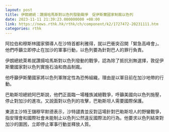 ```yaml
---
layout: post
title: 伊朗總統：讚揚哈馬斯對以色列發動戰爭　促伊斯蘭國家制裁以色列
date: 2023-11-11 21:39:23.000000000 +08:00
link: https://news.rthk.hk/rthk/ch/component/k2/1727472-20231111.htm
categories: rthk
---
```


阿拉伯和穆斯林國家領導人在沙特首都利雅得，就以巴衝突召開「緊急高峰會」。他們呼籲立即停止在加沙的軍事行動，以色列要為針對巴人的罪行負責。

伊朗總統萊希就讚揚哈馬斯對以色列發動的戰爭，認為除了抵抗別無選擇，敦促伊斯蘭國家對以色列實施石油和商品制裁。

他呼籲伊斯蘭國家將以色列軍隊定性為恐怖組織，理由是以軍目前在加沙地帶的行動。

巴勒斯坦總統阿巴斯說，他們正面臨一場種族滅絕戰爭，呼籲美國向以色列施壓，停止對加沙的進攻。又說面對以色列的攻擊，巴勒斯坦人需要國際保護。

東道主沙特王儲穆罕默德表示，沙特譴責並反對這場針對巴勒斯坦人的野蠻戰爭，指安理會和國際社會未能制止以色列公然違反國際法的行為。他要求以色列結束對加沙的圍困，立即停止軍事行動並釋放人質。
